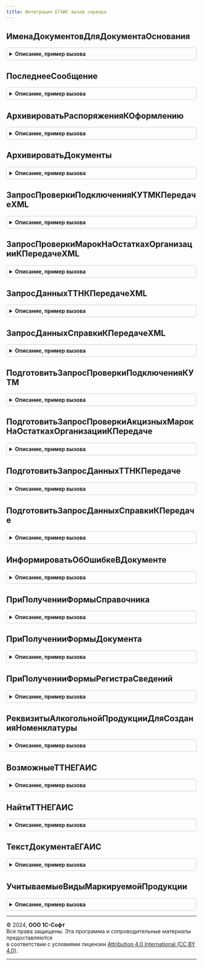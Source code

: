 ```yaml
---
title: Интеграция ЕГАИС вызов сервера
---
```



## ИменаДокументовДляДокументаОснования
<details style="margin: 1em 0; padding: 0.5em; border: 1px solid #ccc; border-radius: 6px;">

<summary style="font-weight: bold; cursor: pointer;">Описание, пример вызова</summary>

```bsl

// Возвращает имена документов ЕГАИС, основанием для которых может являться указанный документ.
//
// Параметры:
//   ДокументОснование - ОпределяемыйТип.ОснованиеСтатусыОформленияДокументовЕГАИС - документ-основание для документа ЕГАИС
//
// Возвращаемое значение:
//   Массив из Строка - имена документов ЕГАИС
//
Функция ИменаДокументовДляДокументаОснования(ДокументОснование) Экспорт
```

Пример вызова
```bsl
Результат = ИнтеграцияЕГАИСВызовСервера.ИменаДокументовДляДокументаОснования(ДокументОснование) 
```
</details>

## ПоследнееСообщение
<details style="margin: 1em 0; padding: 0.5em; border: 1px solid #ccc; border-radius: 6px;">

<summary style="font-weight: bold; cursor: pointer;">Описание, пример вызова</summary>

```bsl

// См. Справочники.ЕГАИСПрисоединенныеФайлы.ПоследнееСообщение
//
// Параметры:
//  ДокументСсылка - ДокументСсылка - документ, по которому требуется получить сообщение.
//  ТипПоследнегоСообщения - Строка - тип требуемого сообщения обмена.
//
// Возвращаемое значение:
//  Справочникссылка.ЕГАИСПрисоединенныеФайлы - сообщение обмена.
//
Функция ПоследнееСообщение(ДокументСсылка, ТипПоследнегоСообщения = "СОшибкой") Экспорт
```

Пример вызова
```bsl
Результат = ИнтеграцияЕГАИСВызовСервера.ПоследнееСообщение(ДокументСсылка, ТипПоследнегоСообщения);
```
</details>

## АрхивироватьРаспоряженияКОформлению
<details style="margin: 1em 0; padding: 0.5em; border: 1px solid #ccc; border-radius: 6px;">

<summary style="font-weight: bold; cursor: pointer;">Описание, пример вызова</summary>

```bsl

Функция АрхивироватьРаспоряженияКОформлению(Основания, Документ) Экспорт
```

Пример вызова
```bsl
Результат = ИнтеграцияЕГАИСВызовСервера.АрхивироватьРаспоряженияКОформлению(Основания, Документ) 
```
</details>

## АрхивироватьДокументы
<details style="margin: 1em 0; padding: 0.5em; border: 1px solid #ccc; border-radius: 6px;">

<summary style="font-weight: bold; cursor: pointer;">Описание, пример вызова</summary>

```bsl

Функция АрхивироватьДокументы(ДокументыКАрхивированию) Экспорт
```

Пример вызова
```bsl
Результат = ИнтеграцияЕГАИСВызовСервера.АрхивироватьДокументы(ДокументыКАрхивированию) 
```
</details>

## ЗапросПроверкиПодключенияКУТМКПередачеXML
<details style="margin: 1em 0; padding: 0.5em; border: 1px solid #ccc; border-radius: 6px;">

<summary style="font-weight: bold; cursor: pointer;">Описание, пример вызова</summary>

```bsl

// Формирует запрос для проверки подключения к УТМ.
//
// Возвращаемое значение:
//  Массив Из (См. ОбменДаннымиЕГАИС.СтруктураСообщенияXML) - Сообщения, к передаче в ЕГАИС.
//
Функция ЗапросПроверкиПодключенияКУТМКПередачеXML() Экспорт
```

Пример вызова
```bsl
Результат = ИнтеграцияЕГАИСВызовСервера.ЗапросПроверкиПодключенияКУТМКПередачеXML() 
```
</details>

## ЗапросПроверкиМарокНаОстаткахОрганизацииКПередачеXML
<details style="margin: 1em 0; padding: 0.5em; border: 1px solid #ccc; border-radius: 6px;">

<summary style="font-weight: bold; cursor: pointer;">Описание, пример вызова</summary>

```bsl

// Формирует массив сообщений в формате XML к передаче в УТМ.
//
// Параметры:
//  ОрганизацииЕГАИС - СправочникСсылка.КлассификаторОрганизацийЕГАИС - Организация ЕГАИС для которой выполняется запрос.
//  АкцизныеМарки - Массив Из Строка - Акцизные марки для проверки.
//
// Возвращаемое значение:
//  Массив Из (См. ОбменДаннымиЕГАИС.СтруктураСообщенияXML) - Сообщения, к передаче в ЕГАИС.
//
Функция ЗапросПроверкиМарокНаОстаткахОрганизацииКПередачеXML(ОрганизацияЕГАИС, АкцизныеМарки) Экспорт
```

Пример вызова
```bsl
Результат = ИнтеграцияЕГАИСВызовСервера.ЗапросПроверкиМарокНаОстаткахОрганизацииКПередачеXML(ОрганизацияЕГАИС, АкцизныеМарки) 
```
</details>

## ЗапросДанныхТТНКПередачеXML
<details style="margin: 1em 0; padding: 0.5em; border: 1px solid #ccc; border-radius: 6px;">

<summary style="font-weight: bold; cursor: pointer;">Описание, пример вызова</summary>

```bsl

// Формирует массив сообщений в формате XML к передаче в УТМ.
//
// Параметры:
//  ОрганизацииЕГАИС - СправочникСсылка.КлассификаторОрганизацийЕГАИС - Организация ЕГАИС для которой выполняется запрос.
//  ИдентификаторТТН - Строка - Идентификатор запрашиваемой ТТН.
//
// Возвращаемое значение:
//  Массив Из (См. ОбменДаннымиЕГАИС.СтруктураСообщенияXML) - Сообщения, к передаче в ЕГАИС.
//
Функция ЗапросДанныхТТНКПередачеXML(ОрганизацияЕГАИС, ИдентификаторТТН) Экспорт
```

Пример вызова
```bsl
Результат = ИнтеграцияЕГАИСВызовСервера.ЗапросДанныхТТНКПередачеXML(ОрганизацияЕГАИС, ИдентификаторТТН) 
```
</details>

## ЗапросДанныхСправкиКПередачеXML
<details style="margin: 1em 0; padding: 0.5em; border: 1px solid #ccc; border-radius: 6px;">

<summary style="font-weight: bold; cursor: pointer;">Описание, пример вызова</summary>

```bsl

// Формирует массив сообщений в формате XML к передаче в УТМ.
//
// Параметры:
//  ОрганизацииЕГАИС - СправочникСсылка.КлассификаторОрганизацийЕГАИС - Организация ЕГАИС для которой выполняется запрос.
//  Операция - ПеречислениеСсылка.ВидыДокументовЕГАИС - Запрашиваемые данные.
//   Возможные значения:
//     Перечисление.ВидыДокументовЕГАИС.ЗапросСправки1.
//     Перечисление.ВидыДокументовЕГАИС.ЗапросСправки2.
//  РегистрационныйНомер - Строка - Регистрационный номер запрашиваемой справки.
//
// Возвращаемое значение:
//  Массив Из (См. ОбменДаннымиЕГАИС.СтруктураСообщенияXML) - Сообщения, к передаче в ЕГАИС.
//
Функция ЗапросДанныхСправкиКПередачеXML(ОрганизацияЕГАИС, Операция, РегистрационныйНомер) Экспорт
```

Пример вызова
```bsl
Результат = ИнтеграцияЕГАИСВызовСервера.ЗапросДанныхСправкиКПередачеXML(ОрганизацияЕГАИС, Операция, РегистрационныйНомер) 
```
</details>

## ПодготовитьЗапросПроверкиПодключенияКУТМ
<details style="margin: 1em 0; padding: 0.5em; border: 1px solid #ccc; border-radius: 6px;">

<summary style="font-weight: bold; cursor: pointer;">Описание, пример вызова</summary>

```bsl

// Подготавливает запрос проверки подключения к УТМ.
//
// Параметры:
//  АдресУТМ - Строка - IP адрес УТМ.
//  ПортУТМ - Число - Порт
//  Таймаут - Число - Количество секунд таймаута.
//  ОбменНаСервере - Булево - Признак проверки подключения на сервере.
//
// Возвращаемое значение:
//  (См. ОбменДаннымиЕГАИСВызовСервера.ПодготовитьСообщенияКПередаче)
//
Функция ПодготовитьЗапросПроверкиПодключенияКУТМ(АдресУТМ, ПортУТМ, Таймаут, ОбменНаСервере, ИдентификаторВладельца = Неопределено) Экспорт
```

Пример вызова
```bsl
Результат = ИнтеграцияЕГАИСВызовСервера.ПодготовитьЗапросПроверкиПодключенияКУТМ(АдресУТМ, ПортУТМ, Таймаут, ОбменНаСервере, ИдентификаторВладельца);
```
</details>

## ПодготовитьЗапросПроверкиАкцизныхМарокНаОстаткахОрганизацииКПередаче
<details style="margin: 1em 0; padding: 0.5em; border: 1px solid #ccc; border-radius: 6px;">

<summary style="font-weight: bold; cursor: pointer;">Описание, пример вызова</summary>

```bsl

// Выполняет подготовку запроса проверки акцизных марок на остатках организации к передаче и
// передает запрос в ЕГАИС, если есть действующее подключение к УТМ.
//
// Параметры:
//  ОрганизацииЕГАИС - СправочникСсылка.КлассификаторОрганизацийЕГАИС - Организация ЕГАИС для которой выполняется запрос.
//  АкцизныеМарки - Массив Из Строка - Акцизные марки для проверки.
//  ИдентификаторВладельца - УникальныйИдентификатор - Уникальный идентификатор формы для сообщений обмена.
//
// Возвращаемое значение:
//  см. ОбменДаннымиЕГАИСВызовСервера.ПодготовитьСообщенияКПередаче
//
Функция ПодготовитьЗапросПроверкиАкцизныхМарокНаОстаткахОрганизацииКПередаче(ОрганизацияЕГАИС, АкцизныеМарки, ИдентификаторВладельца = Неопределено) Экспорт
```

Пример вызова
```bsl
Результат = ИнтеграцияЕГАИСВызовСервера.ПодготовитьЗапросПроверкиАкцизныхМарокНаОстаткахОрганизацииКПередаче(ОрганизацияЕГАИС, АкцизныеМарки, ИдентификаторВладельца);
```
</details>

## ПодготовитьЗапросДанныхТТНКПередаче
<details style="margin: 1em 0; padding: 0.5em; border: 1px solid #ccc; border-radius: 6px;">

<summary style="font-weight: bold; cursor: pointer;">Описание, пример вызова</summary>

```bsl

// Выполняет подготовку запроса ТТН к передаче и
// передает запрос в ЕГАИС, если есть действующее подключение к УТМ.
//
// Параметры:
//  ОрганизацииЕГАИС - СправочникСсылка.КлассификаторОрганизацийЕГАИС - Организация ЕГАИС для которой выполняется запрос.
//  ИдентификаторТТН - Строка - Идентификатор запрашиваемой ТТН.
//  ИдентификаторВладельца - УникальныйИдентификатор - Уникальный идентификатор формы для сообщений обмена
//
// Возвращаемое значение:
//  см. ОбменДаннымиЕГАИСВызовСервера.ПодготовитьСообщенияКПередаче
//
Функция ПодготовитьЗапросДанныхТТНКПередаче(ОрганизацияЕГАИС, ИдентификаторТТН, ИдентификаторВладельца = Неопределено) Экспорт
```

Пример вызова
```bsl
Результат = ИнтеграцияЕГАИСВызовСервера.ПодготовитьЗапросДанныхТТНКПередаче(ОрганизацияЕГАИС, ИдентификаторТТН, ИдентификаторВладельца);
```
</details>

## ПодготовитьЗапросДанныхСправкиКПередаче
<details style="margin: 1em 0; padding: 0.5em; border: 1px solid #ccc; border-radius: 6px;">

<summary style="font-weight: bold; cursor: pointer;">Описание, пример вызова</summary>

```bsl

// Выполняет подготовку запроса данных справки по ее регистрационному номеру к передаче и
// передает запрос в ЕГАИС, если есть действующее подключение к УТМ.
//
// Параметры:
//  ОрганизацииЕГАИС - СправочникСсылка.КлассификаторОрганизацийЕГАИС - Организация ЕГАИС для которой выполняется запрос.
//  Операция - ПеречислениеСсылка.ВидыДокументовЕГАИС - Запрашиваемые данные.
//   Возможные значения:
//     Перечисление.ВидыДокументовЕГАИС.ЗапросСправки1.
//     Перечисление.ВидыДокументовЕГАИС.ЗапросСправки2.
//  РегистрационныйНомер - Строка - Регистрационный номер запрашиваемой справки.
//  ИдентификаторВладельца - УникальныйИдентификатор - Уникальный идентификатор формы для сообщений обмена
//
// Возвращаемое значение:
//  См. ОбменДаннымиЕГАИСВызовСервера.ПодготовитьСообщенияКПередаче
Функция ПодготовитьЗапросДанныхСправкиКПередаче(ОрганизацияЕГАИС, Операция, РегистрационныйНомер, ИдентификаторВладельца = Неопределено) Экспорт
```

Пример вызова
```bsl
Результат = ИнтеграцияЕГАИСВызовСервера.ПодготовитьЗапросДанныхСправкиКПередаче(ОрганизацияЕГАИС, Операция, РегистрационныйНомер, ИдентификаторВладельца);
```
</details>

## ИнформироватьОбОшибкеВДокументе
<details style="margin: 1em 0; padding: 0.5em; border: 1px solid #ccc; border-radius: 6px;">

<summary style="font-weight: bold; cursor: pointer;">Описание, пример вызова</summary>

```bsl

// Выполняет запись ошибки сканирования и проверки в журнал регистрации, добавляя имя события ЕГАИС.
//    Оповещает пользователя об ошибке.
// Параметры:
//  Шаблон				 - Строка - многоязычный шаблон сообщения (с 2 параметрами)
//  Ссылка				 - ДокументСсылка - документ в котором произошла ошибка
//  ПредставлениеОшибки	 - Строка - представление ошибки.
//
Процедура ИнформироватьОбОшибкеВДокументе(Шаблон, Ссылка, ПредставлениеОшибки) Экспорт
```

Пример вызова
```bsl
ИнтеграцияЕГАИСВызовСервера.ИнформироватьОбОшибкеВДокументе(Шаблон, Ссылка, ПредставлениеОшибки) 
```
</details>

## ПриПолученииФормыСправочника
<details style="margin: 1em 0; padding: 0.5em; border: 1px solid #ccc; border-radius: 6px;">

<summary style="font-weight: bold; cursor: pointer;">Описание, пример вызова</summary>

```bsl

// Обработчик события вызывается на сервере при получении стандартной управляемой формы.
// Если требуется переопределить выбор открываемой формы, необходимо установить в параметре <ВыбраннаяФорма>
// другое имя формы или объект метаданных формы, которую требуется открыть, и в параметре <СтандартнаяОбработка>
// установить значение Ложь.
//
// Параметры:
//  ИмяСправочника - Строка - имя справочника, для которого открывается форма,
//  ВидФормы - Строка - имя стандартной формы,
//  Параметры - Структура - параметры формы,
//  ВыбраннаяФорма - Строка, ФормаКлиентскогоПриложения - содержит имя открываемой формы или объект метаданных Форма,
//  ДополнительнаяИнформация - Структура - дополнительная информация открытия формы,
//  СтандартнаяОбработка - Булево - признак выполнения стандартной обработки события.
//
Процедура ПриПолученииФормыСправочника(ИмяСправочника, ВидФормы, Параметры, ВыбраннаяФорма, ДополнительнаяИнформация, СтандартнаяОбработка) Экспорт
```

Пример вызова
```bsl
ИнтеграцияЕГАИСВызовСервера.ПриПолученииФормыСправочника(ИмяСправочника, ВидФормы, Параметры, ВыбраннаяФорма, ДополнительнаяИнформация, СтандартнаяОбработка) 
```
</details>

## ПриПолученииФормыДокумента
<details style="margin: 1em 0; padding: 0.5em; border: 1px solid #ccc; border-radius: 6px;">

<summary style="font-weight: bold; cursor: pointer;">Описание, пример вызова</summary>

```bsl

// Обработчик события вызывается на сервере при получении стандартной управляемой формы.
// Если требуется переопределить выбор открываемой формы, необходимо установить в параметре <ВыбраннаяФорма>
// другое имя формы или объект метаданных формы, которую требуется открыть, и в параметре <СтандартнаяОбработка>
// установить значение Ложь.
//
// Параметры:
//  ИмяДокумента - Строка - имя документа, для которого открывается форма,
//  ВидФормы - Строка - имя стандартной формы,
//  Параметры - Структура - параметры формы,
//  ВыбраннаяФорма - Строка, ФормаКлиентскогоПриложения - содержит имя открываемой формы или объект метаданных Форма,
//  ДополнительнаяИнформация - Структура - дополнительная информация открытия формы,
//  СтандартнаяОбработка - Булево - признак выполнения стандартной обработки события.
//
Процедура ПриПолученииФормыДокумента(ИмяДокумента, ВидФормы, Параметры, ВыбраннаяФорма, ДополнительнаяИнформация, СтандартнаяОбработка) Экспорт
```

Пример вызова
```bsl
ИнтеграцияЕГАИСВызовСервера.ПриПолученииФормыДокумента(ИмяДокумента, ВидФормы, Параметры, ВыбраннаяФорма, ДополнительнаяИнформация, СтандартнаяОбработка) 
```
</details>

## ПриПолученииФормыРегистраСведений
<details style="margin: 1em 0; padding: 0.5em; border: 1px solid #ccc; border-radius: 6px;">

<summary style="font-weight: bold; cursor: pointer;">Описание, пример вызова</summary>

```bsl

// Обработчик события вызывается на сервере при получении стандартной управляемой формы.
// Если требуется переопределить выбор открываемой формы, необходимо установить в параметре <ВыбраннаяФорма>
// другое имя формы или объект метаданных формы, которую требуется открыть, и в параметре <СтандартнаяОбработка>
// установить значение Ложь.
//
// Параметры:
//  ИмяРегистра - Строка - имя регистра сведений, для которого открывается форма,
//  ВидФормы - Строка - имя стандартной формы,
//  Параметры - Структура - параметры формы,
//  ВыбраннаяФорма - Строка, ФормаКлиентскогоПриложения - содержит имя открываемой формы или объект метаданных Форма,
//  ДополнительнаяИнформация - Структура - дополнительная информация открытия формы,
//  СтандартнаяОбработка - Булево - признак выполнения стандартной обработки события.
//
Процедура ПриПолученииФормыРегистраСведений(ИмяРегистра, ВидФормы, Параметры, ВыбраннаяФорма, ДополнительнаяИнформация, СтандартнаяОбработка) Экспорт
```

Пример вызова
```bsl
ИнтеграцияЕГАИСВызовСервера.ПриПолученииФормыРегистраСведений(ИмяРегистра, ВидФормы, Параметры, ВыбраннаяФорма, ДополнительнаяИнформация, СтандартнаяОбработка) 
```
</details>

## РеквизитыАлкогольнойПродукцииДляСозданияНоменклатуры
<details style="margin: 1em 0; padding: 0.5em; border: 1px solid #ccc; border-radius: 6px;">

<summary style="font-weight: bold; cursor: pointer;">Описание, пример вызова</summary>

```bsl

// Возвращает реквизиты алкогольной продукции для создания номенклатуры.
//
// Параметры:
//  АлкогольнаяПродукция - СправочникСсылка.КлассификаторАлкогольнойПродукцииЕГАИС - Алкогольная продукция.
//
// Возвращаемое значение:
//  Структура - Структура со свойствами:
//   * ВидАлкогольнойПродукцииЕГАИС - СправочникСсылка.ВидыАлкогольнойПродукции - Вид алкогольной продукции.
//   * НаименованиеНоменклатурыЕГАИС - Строка - Наименование номенклатуры.
//   * ПолноеНаименованиеНоменклатурыЕГАИС - Строка - Полное наименование номенклатуры.
//   * КрепостьЕГАИС - Число - Крепость.
//   * ОбъемЕГАИС - Число - Объем.
//   * ИмпортерЕГАИС  - СправочникСсылка.КлассификаторОрганизацийЕГАИС - Производитель.
//   * ПроизводительЕГАИС - СправочникСсылка.КлассификаторОрганизацийЕГАИС - Производитель.
//
Функция РеквизитыАлкогольнойПродукцииДляСозданияНоменклатуры(АлкогольнаяПродукция) Экспорт
```

Пример вызова
```bsl
Результат = ИнтеграцияЕГАИСВызовСервера.РеквизитыАлкогольнойПродукцииДляСозданияНоменклатуры(АлкогольнаяПродукция) 
```
</details>

## ВозможныеТТНЕГАИС
<details style="margin: 1em 0; padding: 0.5em; border: 1px solid #ccc; border-radius: 6px;">

<summary style="font-weight: bold; cursor: pointer;">Описание, пример вызова</summary>

```bsl

// Возвращает возможные ТТН ЕГАИС для связи с прикладным документом поступления
//
// Параметры:
//   Организация - ОпределяемыйТип.ОрганизацияКонтрагентГосИС - организация-ключ поиска
//   Склад       - ОпределяемыйТип.ТорговыйОбъектЕГАИС        - торговый объект-ключ поиска
//   Контрагент  - ОпределяемыйТип.ОрганизацияКонтрагентГосИС - грузоотправитель/поставщик-ключ поиска
//
// Возвращаемое значение:
//   Массив Из ДокументСсылка.ТТНВходящаяЕГАИС - подходящие под указанные фильтры ТТН входящие ЕГАИС, еще не
//   связанные с прикладными документами.
//
Функция ВозможныеТТНЕГАИС(Организация, Склад, Контрагент) Экспорт
```

Пример вызова
```bsl
Результат = ИнтеграцияЕГАИСВызовСервера.ВозможныеТТНЕГАИС(Организация, Склад, Контрагент) 
```
</details>

## НайтиТТНЕГАИС
<details style="margin: 1em 0; padding: 0.5em; border: 1px solid #ccc; border-radius: 6px;">

<summary style="font-weight: bold; cursor: pointer;">Описание, пример вызова</summary>

```bsl

// Возвращает данные ТТН ЕГАИС по введенным реквизитам приобретения (контрагенту, входящим номеру и дате)
//   В случае отсутствия или множественного результата возвращает пустую структуру.
//
// Параметры:
//   Контрагент - ОпределяемыйТип.ОрганизацияКонтрагентГосИС - контрагент документа приобретения
//   НомерТТН   - Строка                                     - номер входящего документа (ТТН)
//   ДатаТТН    - Дата                                       - дата входящего документа (ТТН)
//
// Возвращаемое значение:
//   Структура - реквизиты найденной ТТН ЕГАИС (если подходящая ТТН одна):
// * ТребуетсяСвязатьОрганизацию - Булево - признак сопоставленности организации из ТТН ЕГАИС
// * ОрганизацияЕГАИС            - СправочникСсылка.КлассификаторОрганизацийЕГАИС - организация из ТТН ЕГАИС
// * ДатаТТН                     - Дата   - дата найденной ТТН
// * НомерТТН                    - Строка - номер найденной ТТН
// * Ссылка                      - ДокументСсылка.ТТНВходящаяЕГАИС - найденная ТТН
//
Функция НайтиТТНЕГАИС(Контрагент, НомерТТН, ДатаТТН) Экспорт
```

Пример вызова
```bsl
Результат = ИнтеграцияЕГАИСВызовСервера.НайтиТТНЕГАИС(Контрагент, НомерТТН, ДатаТТН) 
```
</details>

## ТекстДокументаЕГАИС
<details style="margin: 1em 0; padding: 0.5em; border: 1px solid #ccc; border-radius: 6px;">

<summary style="font-weight: bold; cursor: pointer;">Описание, пример вызова</summary>

```bsl

// Заполняет форматированную строку (связи с документами ЕГАИС) для формы прикладного документа со статусом оформления ЕГАИС
//
// Параметры:
//   Ссылка - ДокументСсылка - ссылка на прикладной документ
//
// Возвращаемое значение:
//   ФорматированнаяСтрока, Строка - Описание доступных действий ЕГАИС
Функция ТекстДокументаЕГАИС(Ссылка) Экспорт
```

Пример вызова
```bsl
Результат = ИнтеграцияЕГАИСВызовСервера.ТекстДокументаЕГАИС(Ссылка) 
```
</details>

## УчитываемыеВидыМаркируемойПродукции
<details style="margin: 1em 0; padding: 0.5em; border: 1px solid #ccc; border-radius: 6px;">

<summary style="font-weight: bold; cursor: pointer;">Описание, пример вызова</summary>

```bsl

// Учитываемые виды маркируемой продукции.
//
// Возвращаемое значение:
//  ФиксированныйМассив - Учитываемые виды маркируемой продукции
Функция УчитываемыеВидыМаркируемойПродукции() Экспорт
```

Пример вызова
```bsl
Результат = ИнтеграцияЕГАИСВызовСервера.УчитываемыеВидыМаркируемойПродукции() 
```
</details>

---

© 2024, **ООО 1С-Софт**  
Все права защищены. Эта программа и сопроводительные материалы предоставляются  
в соответствии с условиями лицензии [Attribution 4.0 International (CC BY 4.0)](https://creativecommons.org/licenses/by/4.0/legalcode).

---
